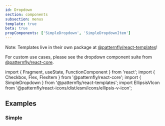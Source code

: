 ```yaml
---
id: Dropdown
section: components
subsection: menus
template: true
beta: true
propComponents: ['SimpleDropdown', 'SimpleDropdownItem']
---
```


Note: Templates live in their own package at [@patternfly/react-templates](https://www.npmjs.com/package/@patternfly/react-templates)!

For custom use cases, please see the dropdown component suite from [@patternfly/react-core](https://www.npmjs.com/package/@patternfly/react-core).

import { Fragment, useState, FunctionComponent } from 'react';
import { Checkbox, Flex, FlexItem } from '@patternfly/react-core';
import { SimpleDropdown } from '@patternfly/react-templates';
import EllipsisVIcon from '@patternfly/react-icons/dist/esm/icons/ellipsis-v-icon';

## Examples

### Simple

```ts file="./SimpleDropdownExample.tsx"

```
